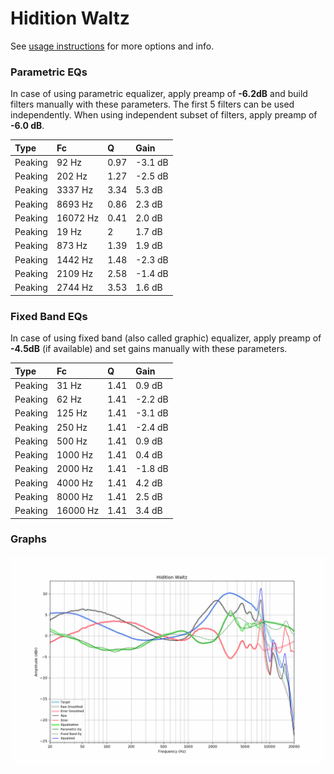 # Hidition Waltz
See [usage instructions](https://github.com/jaakkopasanen/AutoEq#usage) for more options and info.

### Parametric EQs
In case of using parametric equalizer, apply preamp of **-6.2dB** and build filters manually
with these parameters. The first 5 filters can be used independently.
When using independent subset of filters, apply preamp of **-6.0 dB**.

| Type    | Fc       |    Q | Gain    |
|:--------|:---------|:-----|:--------|
| Peaking | 92 Hz    | 0.97 | -3.1 dB |
| Peaking | 202 Hz   | 1.27 | -2.5 dB |
| Peaking | 3337 Hz  | 3.34 | 5.3 dB  |
| Peaking | 8693 Hz  | 0.86 | 2.3 dB  |
| Peaking | 16072 Hz | 0.41 | 2.0 dB  |
| Peaking | 19 Hz    | 2    | 1.7 dB  |
| Peaking | 873 Hz   | 1.39 | 1.9 dB  |
| Peaking | 1442 Hz  | 1.48 | -2.3 dB |
| Peaking | 2109 Hz  | 2.58 | -1.4 dB |
| Peaking | 2744 Hz  | 3.53 | 1.6 dB  |

### Fixed Band EQs
In case of using fixed band (also called graphic) equalizer, apply preamp of **-4.5dB**
(if available) and set gains manually with these parameters.

| Type    | Fc       |    Q | Gain    |
|:--------|:---------|:-----|:--------|
| Peaking | 31 Hz    | 1.41 | 0.9 dB  |
| Peaking | 62 Hz    | 1.41 | -2.2 dB |
| Peaking | 125 Hz   | 1.41 | -3.1 dB |
| Peaking | 250 Hz   | 1.41 | -2.4 dB |
| Peaking | 500 Hz   | 1.41 | 0.9 dB  |
| Peaking | 1000 Hz  | 1.41 | 0.4 dB  |
| Peaking | 2000 Hz  | 1.41 | -1.8 dB |
| Peaking | 4000 Hz  | 1.41 | 4.2 dB  |
| Peaking | 8000 Hz  | 1.41 | 2.5 dB  |
| Peaking | 16000 Hz | 1.41 | 3.4 dB  |

### Graphs
![](./Hidition%20Waltz.png)